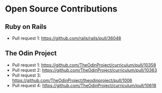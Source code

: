# Open Source Contributions
## Ruby on Rails
  - Pull request 1: https://github.com/rails/rails/pull/36048
## The Odin Project
  - Pull request 1: https://github.com/TheOdinProject/curriculum/pull/10358
  - Pull request 2: https://github.com/TheOdinProject/curriculum/pull/10363
  - Pull request 3: https://github.com/TheOdinProject/theodinproject/pull/1006
  - Pull request 4: https://github.com/TheOdinProject/curriculum/pull/10618
